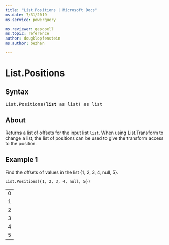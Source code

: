 ```yaml
---
title: "List.Positions | Microsoft Docs"
ms.date: 7/31/2019
ms.service: powerquery

ms.reviewer: gepopell
ms.topic: reference
author: dougklopfenstein
ms.author: bezhan

---
```

# List.Positions

## Syntax

<pre>
List.Positions(<b>list</b> as list) as list
</pre>
  
## About  
Returns a list of offsets for the input list `list`. When using List.Transform to change a list, the list of positions can be used to give the transform access to the position.

## Example 1
Find the offsets of values in the list {1, 2, 3, 4, null, 5}.

```powerquery-m
List.Positions({1, 2, 3, 4, null, 5})
```

<table> <tr><td>0</td></tr> <tr><td>1</td></tr> <tr><td>2</td></tr> <tr><td>3</td></tr> <tr><td>4</td></tr> <tr><td>5</td></tr> </table>
